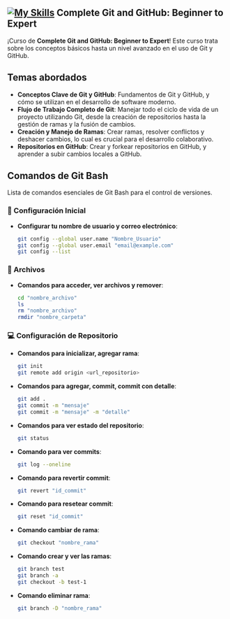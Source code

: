 
[![My Skills](https://skillicons.dev/icons?i=git,github)](https://skillicons.dev) Complete Git and GitHub: Beginner to Expert
--

¡Curso de **Complete Git and GitHub: Beginner to Expert**! Este curso trata sobre los conceptos básicos hasta un nivel avanzado en el uso de Git y GitHub.

## Temas abordados

- **Conceptos Clave de Git y GitHub**: Fundamentos de Git y GitHub, y cómo se utilizan en el desarrollo de software moderno.
- **Flujo de Trabajo Completo de Git**: Manejar todo el ciclo de vida de un proyecto utilizando Git, desde la creación de repositorios hasta la gestión de ramas y la fusión de cambios.
- **Creación y Manejo de Ramas**: Crear ramas, resolver conflictos y deshacer cambios, lo cual es crucial para el desarrollo colaborativo.
- **Repositorios en GitHub**: Crear y forkear repositorios en GitHub, y aprender a subir cambios locales a GitHub.

## Comandos de Git Bash

Lista de comandos esenciales de Git Bash para el control de versiones.

### 🔩 Configuración Inicial

- **Configurar tu nombre de usuario y correo electrónico**:
  ```bash
  git config --global user.name "Nombre_Usuario"
  git config --global user.email "email@example.com"
  git config --list
  ```
### 📁 Archivos

- **Comandos para acceder, ver archivos y remover**:
  ```bash
  cd "nombre_archivo"
  ls
  rm "nombre_archivo"
  rmdir "nombre_carpeta"
  ```
### 💻 Configuración de Repositorio

- **Comandos para inicializar, agregar rama**:
  ```bash
  git init
  git remote add origin <url_repositorio>
  ```
- **Comandos para agregar, commit, commit con detalle**:
  ```bash
  git add .
  git commit -m "mensaje"
  git commit -m "mensaje" -m "detalle"
  ```
- **Comandos para ver estado del repositorio**:
  ```bash
  git status
  ```
- **Comando para ver commits**:
  ```bash
  git log --oneline
  ```
- **Comando para revertir commit**:
  ```bash
  git revert "id_commit"
  ```
- **Comando para resetear commit**:
  ```bash
  git reset "id_commit"
  ```
- **Comando cambiar de rama**:
  ```bash
  git checkout "nombre_rama"
  ```
- **Comando crear y ver las ramas**:
  ```bash
  git branch test
  git branch -a
  git checkout -b test-1
  ```
- **Comando eliminar rama**:
  ```bash
  git branch -D "nombre_rama"
  ```
